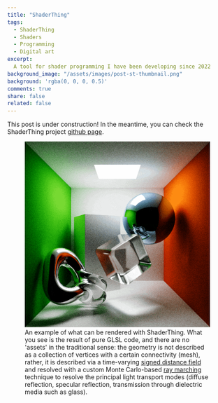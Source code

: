 ```yaml
---
title: "ShaderThing"
tags:
  - ShaderThing
  - Shaders
  - Programming
  - Digital art
excerpt:
  A tool for shader programming I have been developing since 2022
background_image: "/assets/images/post-st-thumbnail.png"
background: 'rgba(0, 0, 0, 0.5)'
comments: true
share: false
related: false
---
```


This post is under construction! In the meantime, you can check the ShaderThing project [github page](https://github.com/virmodoetiae/shaderthing).

<figure>
  <img src="/assets/images/st-light-transport.gif" alt="Light transport with ShaderThing" />
  <figcaption>An example of what can be rendered with ShaderThing. What you see is the result of pure GLSL code, and there are no 'assets' in the traditional sense: the geometry is not described as a collection of vertices with a certain connectivity (mesh), rather, it is described via a time-varying <a href="https://en.wikipedia.org/wiki/signed_distance_function" target="_blank" rel="noopener noreferrer">signed distance field</a> and resolved with a custom Monte Carlo-based <a href="https://en.wikipedia.org/wiki/ray_marching#Sphere_tracing" target="_blank" rel="noopener noreferrer">ray marching</a> technique to resolve the principal light transport modes (diffuse reflection, specular reflection, transmission through dielectric media such as glass).</figcaption>
</figure>